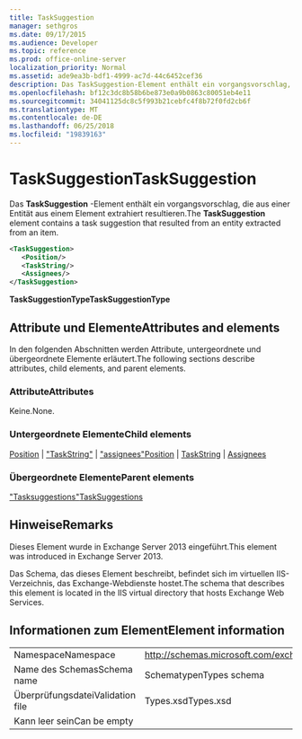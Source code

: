 ```yaml
---
title: TaskSuggestion
manager: sethgros
ms.date: 09/17/2015
ms.audience: Developer
ms.topic: reference
ms.prod: office-online-server
localization_priority: Normal
ms.assetid: ade9ea3b-bdf1-4999-ac7d-44c6452cef36
description: Das TaskSuggestion-Element enthält ein vorgangsvorschlag, die aus einer Entität aus einem Element extrahiert resultieren.
ms.openlocfilehash: bf12c3dc8b58b6be873e0a9b0863c80051eb4e11
ms.sourcegitcommit: 34041125dc8c5f993b21cebfc4f8b72f0fd2cb6f
ms.translationtype: MT
ms.contentlocale: de-DE
ms.lasthandoff: 06/25/2018
ms.locfileid: "19839163"
---
```

# <a name="tasksuggestion"></a><span data-ttu-id="be071-103">TaskSuggestion</span><span class="sxs-lookup"><span data-stu-id="be071-103">TaskSuggestion</span></span>

<span data-ttu-id="be071-104">Das **TaskSuggestion** -Element enthält ein vorgangsvorschlag, die aus einer Entität aus einem Element extrahiert resultieren.</span><span class="sxs-lookup"><span data-stu-id="be071-104">The **TaskSuggestion** element contains a task suggestion that resulted from an entity extracted from an item.</span></span> 
  
```XML
<TaskSuggestion>
   <Position/>
   <TaskString/>
   <Assignees/>
</TaskSuggestion>
```

<span data-ttu-id="be071-105">**TaskSuggestionType**</span><span class="sxs-lookup"><span data-stu-id="be071-105">**TaskSuggestionType**</span></span>

## <a name="attributes-and-elements"></a><span data-ttu-id="be071-106">Attribute und Elemente</span><span class="sxs-lookup"><span data-stu-id="be071-106">Attributes and elements</span></span>

<span data-ttu-id="be071-107">In den folgenden Abschnitten werden Attribute, untergeordnete und übergeordnete Elemente erläutert.</span><span class="sxs-lookup"><span data-stu-id="be071-107">The following sections describe attributes, child elements, and parent elements.</span></span>
  
### <a name="attributes"></a><span data-ttu-id="be071-108">Attribute</span><span class="sxs-lookup"><span data-stu-id="be071-108">Attributes</span></span>

<span data-ttu-id="be071-109">Keine.</span><span class="sxs-lookup"><span data-stu-id="be071-109">None.</span></span>
  
### <a name="child-elements"></a><span data-ttu-id="be071-110">Untergeordnete Elemente</span><span class="sxs-lookup"><span data-stu-id="be071-110">Child elements</span></span>

<span data-ttu-id="be071-111">[Position](position.md) | ["TaskString"](taskstring.md) | ["assignees"](assignees.md)</span><span class="sxs-lookup"><span data-stu-id="be071-111">[Position](position.md) | [TaskString](taskstring.md) | [Assignees](assignees.md)</span></span>
  
### <a name="parent-elements"></a><span data-ttu-id="be071-112">Übergeordnete Elemente</span><span class="sxs-lookup"><span data-stu-id="be071-112">Parent elements</span></span>

[<span data-ttu-id="be071-113">"Tasksuggestions"</span><span class="sxs-lookup"><span data-stu-id="be071-113">TaskSuggestions</span></span>](tasksuggestions.md)
  
## <a name="remarks"></a><span data-ttu-id="be071-114">Hinweise</span><span class="sxs-lookup"><span data-stu-id="be071-114">Remarks</span></span>

<span data-ttu-id="be071-115">Dieses Element wurde in Exchange Server 2013 eingeführt.</span><span class="sxs-lookup"><span data-stu-id="be071-115">This element was introduced in Exchange Server 2013.</span></span>
  
<span data-ttu-id="be071-116">Das Schema, das dieses Element beschreibt, befindet sich im virtuellen IIS-Verzeichnis, das Exchange-Webdienste hostet.</span><span class="sxs-lookup"><span data-stu-id="be071-116">The schema that describes this element is located in the IIS virtual directory that hosts Exchange Web Services.</span></span>
  
## <a name="element-information"></a><span data-ttu-id="be071-117">Informationen zum Element</span><span class="sxs-lookup"><span data-stu-id="be071-117">Element information</span></span>

|||
|:-----|:-----|
|<span data-ttu-id="be071-118">Namespace</span><span class="sxs-lookup"><span data-stu-id="be071-118">Namespace</span></span>  <br/> |http://schemas.microsoft.com/exchange/services/2006/types  <br/> |
|<span data-ttu-id="be071-119">Name des Schemas</span><span class="sxs-lookup"><span data-stu-id="be071-119">Schema name</span></span>  <br/> |<span data-ttu-id="be071-120">Schematypen</span><span class="sxs-lookup"><span data-stu-id="be071-120">Types schema</span></span>  <br/> |
|<span data-ttu-id="be071-121">Überprüfungsdatei</span><span class="sxs-lookup"><span data-stu-id="be071-121">Validation file</span></span>  <br/> |<span data-ttu-id="be071-122">Types.xsd</span><span class="sxs-lookup"><span data-stu-id="be071-122">Types.xsd</span></span>  <br/> |
|<span data-ttu-id="be071-123">Kann leer sein</span><span class="sxs-lookup"><span data-stu-id="be071-123">Can be empty</span></span>  <br/> ||
   

